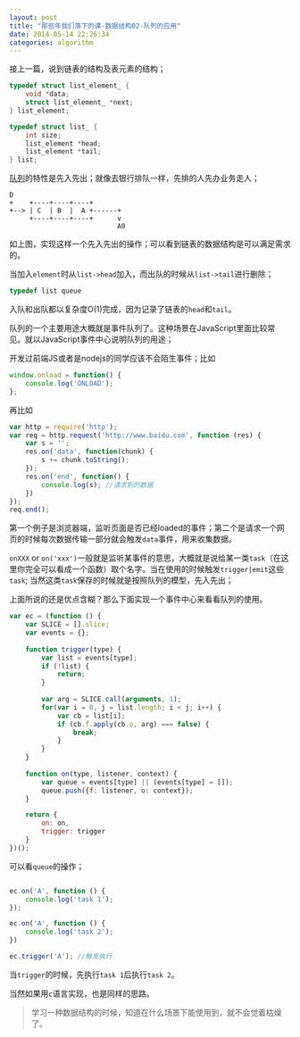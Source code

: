 ```yaml
---
layout: post
title: "那些年我们落下的课-数据结构02-队列的应用"
date: 2014-05-14 22:26:34
categories: algorithm
---
```


接上一篇，说到链表的结构及表元素的结构；

```c
typedef struct list_element_ {
    void *data;
    struct list_element_ *next;
} list_element;

typedef struct list_ {
    int size;
    list_element *head;
    list_element *tail;
} list;
```

[队列][0]的特性是先入先出；就像去银行排队一样，先排的人先办业务走人；

```
D                            
+    +----+----+----+        
+--> | C  | B  |  A +------+ 
     +----+----+----+      v 
                           A0
```

如上图，实现这样一个先入先出的操作；可以看到链表的数据结构是可以满足需求的。

当加入`element`时从`list->head`加入，而出队的时候从`list->tail`进行删除；

```c
typedef list queue 
```

入队和出队都以复杂度O(1)完成，因为记录了链表的`head`和`tail`。

队列的一个主要用途大概就是事件队列了。这种场景在JavaScript里面比较常见。就以JavaScript事件中心说明队列的用途；

开发过前端JS或者是nodejs的同学应该不会陌生事件；比如

```javascript
window.onload = function() {
    console.log('ONLOAD');
};
```

再比如

```javascript
var http = require('http');
var req = http.request('http://www.baidu.com', function (res) {
    var s = '';
    res.on('data', function(chunk) {
        s += chunk.toString();
    });
    res.on('end', function() {
        console.log(s); //请求到的数据
    })
});
req.end();
```

第一个例子是浏览器端，监听页面是否已经loaded的事件；第二个是请求一个网页的时候每次数据传输一部分就会触发`data`事件，用来收集数据。

`onXXX` or `on('xxx')`一般就是监听某事件的意思，大概就是说给某一类`task`（在这里你完全可以看成一个函数）取个名字。当在使用的时候触发`trigger|emit`这些`task`; 当然这类`task`保存的时候就是按照队列的模型，先入先出；

上面所说的还是优点含糊？那么下面实现一个事件中心来看看队列的使用。

```javascript
var ec = (function () {
    var SLICE = [].slice;
    var events = {};
 
    function trigger(type) {
        var list = events[type];
        if (!list) {
            return;
        }
 
        var arg = SLICE.call(arguments, 1);
        for(var i = 0, j = list.length; i < j; i++) {
            var cb = list[i];
            if (cb.f.apply(cb.o, arg) === false) {
                break;
            }
        }
    }
 
    function on(type, listener, context) {
        var queue = events[type] || (events[type] = []);
        queue.push({f: listener, o: context});
    }

    return {
        on: on,
        trigger: trigger
    }
})();

```

可以看`queue`的操作；

```javascript

ec.on('A', function () {
    console.log('task 1');
});

ec.on('A', function () {
    console.log('task 2');
})

ec.trigger('A'); //触发执行

```

当`trigger`的时候，先执行`task 1`后执行`task 2`。

当然如果用`c`语言实现，也是同样的思路。

> 学习一种数据结构的时候，知道在什么场景下能使用到，就不会觉着枯燥了。


[0]:    http://en.wikipedia.org/wiki/Queue_(abstract_data_type) "Queue_(abstract_data_type)"